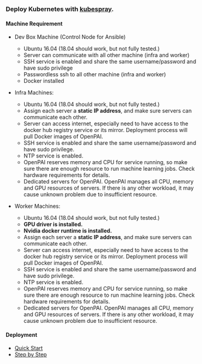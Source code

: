 ### Deploy Kubernetes with [kubespray](https://kubespray.io/#/).

#### Machine Requirement

- Dev Box Machine (Control Node for Ansible)
    - Ubuntu 16.04 (18.04 should work, but not fully tested.)
    - Server can communicate with all other machine (infra and worker)
    - SSH service is enabled and share the same username/password and have sudo privilege
    - Passwordless ssh to all other machine (infra and worker)
    - Docker installed
    
- Infra Machines:
    - Ubuntu 16.04 (18.04 should work, but not fully tested.)
    - Assign each server a **static IP address**, and make sure servers can communicate each other. 
    - Server can access internet, especially need to have access to the docker hub registry service or its mirror. Deployment process will pull Docker images of OpenPAI.
    - SSH service is enabled and share the same username/password and have sudo privilege.
    - NTP service is enabled.
    - OpenPAI reserves memory and CPU for service running, so make sure there are enough resource to run machine learning jobs. Check hardware requirements for details.
    - Dedicated servers for OpenPAI. OpenPAI manages all CPU, memory and GPU resources of servers. If there is any other workload, it may cause unknown problem due to insufficient resource.

- Worker Machines:
    - Ubuntu 16.04 (18.04 should work, but not fully tested.)
    - **GPU driver is installed.**
    - **Nvidia docker runtime is installed.**
    - Assign each server a **static IP address**, and make sure servers can communicate each other. 
    - Server can access internet, especially need to have access to the docker hub registry service or its mirror. Deployment process will pull Docker images of OpenPAI.
    - SSH service is enabled and share the same username/password and have sudo privilege.
    - NTP service is enabled.
    - OpenPAI reserves memory and CPU for service running, so make sure there are enough resource to run machine learning jobs. Check hardware requirements for details.
    - Dedicated servers for OpenPAI. OpenPAI manages all CPU, memory and GPU resources of servers. If there is any other workload, it may cause unknown problem due to insufficient resource.

#### Deployment

- [Quick Start](./doc/quick-start.md)
- [Step by Step](./doc/step-by-step.md)